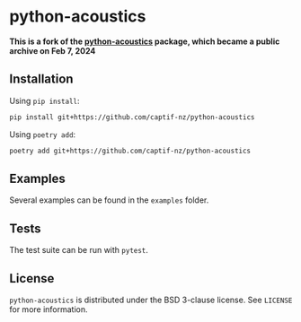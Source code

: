 # python-acoustics

**This is a fork of the [python-acoustics](https://github.com/python-acoustics/python-acoustics) package, which became a public archive on Feb 7, 2024**

## Installation

Using `pip install`:

```bash
pip install git+https://github.com/captif-nz/python-acoustics
```

Using `poetry add`:

```bash
poetry add git+https://github.com/captif-nz/python-acoustics
```

## Examples

Several examples can be found in the `examples` folder.

## Tests

The test suite can be run with `pytest`.

## License

`python-acoustics` is distributed under the BSD 3-clause license. See `LICENSE` for more information.
